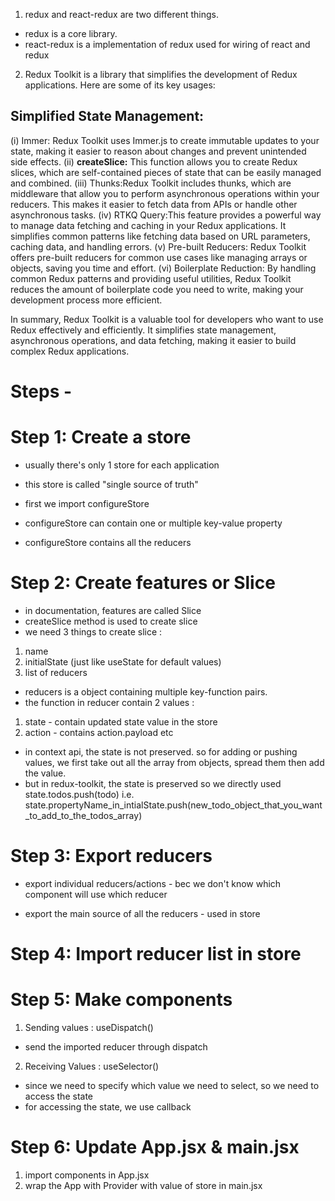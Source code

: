 1. redux and react-redux are two different things.
- redux is a core library.
- react-redux is a implementation of redux used for wiring of react and redux

2. Redux Toolkit is a library that simplifies the development of Redux applications. 
Here are some of its key usages:

## Simplified State Management:
(i) Immer: Redux Toolkit uses Immer.js to create immutable updates to your state, making it easier to reason about changes and prevent unintended side effects.
(ii) **createSlice:** This function allows you to create Redux slices, which are self-contained pieces of state that can be easily managed and combined.
(iii) Thunks:Redux Toolkit includes thunks, which are middleware that allow you to perform asynchronous operations within your reducers. This makes it easier to fetch data from APIs or handle other asynchronous tasks.
(iv) RTKQ Query:This feature provides a powerful way to manage data fetching and caching in your Redux applications. It simplifies common patterns like fetching data based on URL parameters, caching data, and handling errors.
(v) Pre-built Reducers: Redux Toolkit offers pre-built reducers for common use cases like managing arrays or objects, saving you time and effort.
(vi) Boilerplate Reduction: By handling common Redux patterns and providing useful utilities, Redux Toolkit reduces the amount of boilerplate code you need to write, making your development process more efficient.

In summary, Redux Toolkit is a valuable tool for developers who want to use Redux effectively and efficiently. It simplifies state management, asynchronous operations, and data fetching, making it easier to build complex Redux applications.

# Steps -

# Step 1: Create a store
- usually there's only 1 store for each application
- this store is called "single source of truth"

- first we import configureStore
- configureStore can contain one or multiple key-value property
- configureStore contains all the reducers

# Step 2: Create features or Slice
- in documentation, features are called Slice
- createSlice method is used to create slice
- we need 3 things to create slice :
1. name
2. initialState (just like useState for default values)
3. list of reducers

- reducers is a object containing multiple key-function pairs.
- the function in reducer contain 2 values :
1. state - contain updated state value in the store
2. action - contains action.payload etc

- in context api, the state is not preserved. so for adding or pushing values, we first take out all the array from objects, spread them then add the value.
- but in redux-toolkit, the state is preserved so we directly used state.todos.push(todo) i.e. state.propertyName_in_intialState.push(new_todo_object_that_you_want_to_add_to_the_todos_array)

# Step 3: Export reducers
- export individual reducers/actions - bec we don't know which component will use which reducer

- export the main source of all the reducers - used in store

# Step 4: Import reducer list in store

# Step 5: Make components
1. Sending values : useDispatch()
- send the imported reducer through dispatch

2. Receiving Values : useSelector()
- since we need to specify which value we need to select, so we need to access the state
- for accessing the state, we use callback

# Step 6: Update App.jsx & main.jsx
1. import components in App.jsx
2. wrap the App with Provider with value of store in main.jsx
